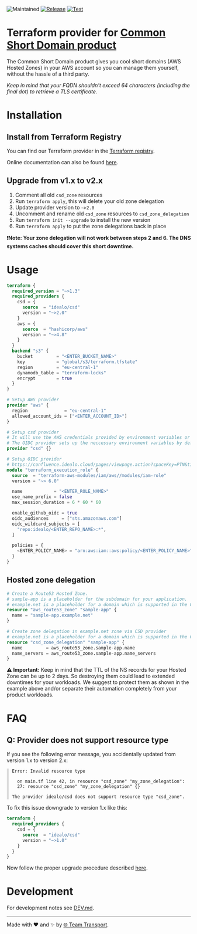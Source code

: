 ![Maintained](https://img.shields.io/maintenance/yes/2025) [![Release](https://github.com/idealo/terraform-provider-csd/actions/workflows/release.yml/badge.svg)](https://github.com/idealo/terraform-provider-csd/actions/workflows/release.yml) [![Test](https://github.com/idealo/terraform-provider-csd/actions/workflows/test.yml/badge.svg)](https://github.com/idealo/terraform-provider-csd/actions/workflows/test.yml)

# Terraform provider for [Common Short Domain product](https://github.com/idealo/transport_csd)

The Common Short Domain product gives you cool short domains (AWS Hosted Zones) in your AWS account so you can manage them yourself, without the hassle of a third party.

_Keep in mind that your FQDN shouldn't exceed 64 characters (including the final dot) to retrieve a TLS certificate._

# Installation

## Install from Terraform Registry

You can find our Terraform provider in the [Terraform registry](https://registry.terraform.io/providers/idealo/csd/latest).

Online documentation can also be found [here](https://registry.terraform.io/providers/idealo/csd/latest/docs).

## Upgrade from v1.x to v2.x

1. Comment all old `csd_zone` resources
2. Run `terraform apply`, this will delete your old zone delegation
3. Update provider version to `~>2.0`
4. Uncomment and rename old `csd_zone` resources to `csd_zone_delegation`
5. Run `terraform init --upgrade` to install the new version
6. Run `terraform apply` to put the zone delegations back in place

**❗Note: Your zone delegation will not work between steps 2 and 6. The DNS systems caches should cover this short downtime.**

# Usage

```terraform
terraform {
  required_version = "~>1.3"
  required_providers {
    csd = {
      source  = "idealo/csd"
      version = "~>2.0"
    }
    aws = {
      source  = "hashicorp/aws"
      version = "~>4.8"
    }
  }
  backend "s3" {
    bucket         = "<ENTER_BUCKET_NAME>"
    key            = "global/s3/terraform.tfstate"
    region         = "eu-central-1"
    dynamodb_table = "terraform-locks"
    encrypt        = true
  }
}

# Setup AWS provider
provider "aws" {
  region              = "eu-central-1"
  allowed_account_ids = ["<ENTER_ACCOUNT_ID>"]
}

# Setup csd provider
# It will use the AWS credentials provided by environment variables or parameters
# The OIDC provider sets up the neccessary environment variables by default
provider "csd" {}

# Setup OIDC provider
# https://confluence.idealo.cloud/pages/viewpage.action?spaceKey=PTN&title=How+to+authenticate+from+GitHub+to+AWS
module "terraform_execution_role" {
  source  = "terraform-aws-modules/iam/aws//modules/iam-role"
  version = "~> 6.0"

  name            = "<ENTER_ROLE_NAME>"
  use_name_prefix = false
  max_session_duration = 6 * 60 * 60

  enable_github_oidc = true
  oidc_audiences     = ["sts.amazonaws.com"]
  oidc_wildcard_subjects = [
    "repo:idealo/<ENTER_REPO_NAME>:*",
  ]

  policies = {
    <ENTER_POLICY_NAME> = "arn:aws:iam::aws:policy/<ENTER_POLICY_NAME>"
  }
}
```

## Hosted zone delegation

```terraform
# Create a Route53 Hosted Zone.
# sample-app is a placeholder for the subdomain for your application.
# example.net is a placeholder for a domain which is supported in the CSD product.
resource "aws_route53_zone" "sample-app" {
  name = "sample-app.example.net"
}

# Create zone delegation in example.net zone via CSD provider
# example.net is a placeholder for a domain which is supported in the CSD product.
resource "csd_zone_delegation" "sample-app" {
  name         = aws_route53_zone.sample-app.name
  name_servers = aws_route53_zone.sample-app.name_servers
}
```

**⚠️ Important:** Keep in mind that the TTL of the NS records for your Hosted Zone can be up to 2 days. So destroying them could lead to extended downtimes for your workloads. We suggest to protect them as shown in the example above and/or separate their automation completely from your product workloads.

# FAQ

## Q: Provider does not support resource type

If you see the following error message, you accidentally updated from version 1.x to version 2.x:

```
│ Error: Invalid resource type
│
│   on main.tf line 42, in resource "csd_zone" "my_zone_delegation":
│   27: resource "csd_zone" "my_zone_delegation" {}
│
│ The provider idealo/csd does not support resource type "csd_zone".
```

To fix this issue downgrade to version 1.x like this:

```terraform
terraform {
  required_providers {
    csd = {
      source  = "idealo/csd"
      version = "~>1.0"
    }
  }
}
```

Now follow the proper upgrade procedure described [here](https://github.com/idealo/terraform-provider-csd/tree/main#upgrade-from-v1x-to-v2x).

# Development

For development notes see [DEV.md](DEV.md).




---

Made with ❤️ and ✨ by [🌐 Team Transport](https://github.com/orgs/idealo/teams/transport).
